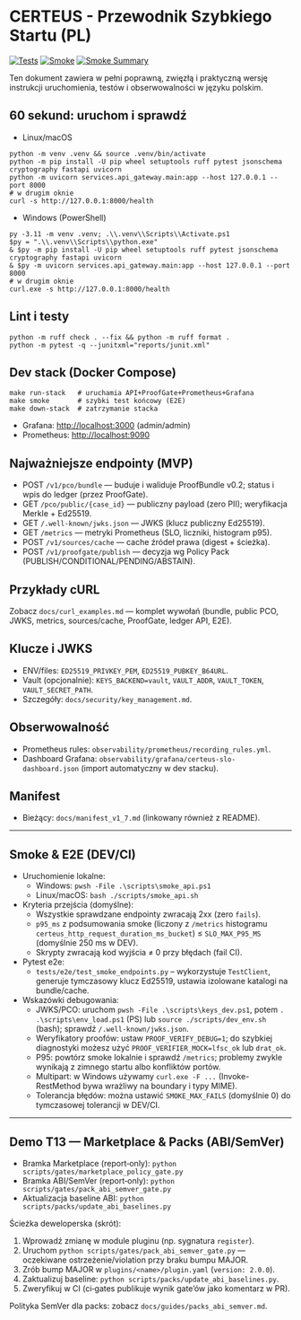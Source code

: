 # CERTEUS - Przewodnik Szybkiego Startu (PL)

[![Tests](https://github.com/CERTEUS/certeus/actions/workflows/tests.yml/badge.svg)](https://github.com/CERTEUS/certeus/actions/workflows/tests.yml)
[![Smoke](https://github.com/CERTEUS/certeus/actions/workflows/smoke.yml/badge.svg)](https://github.com/CERTEUS/certeus/actions/workflows/smoke.yml)
[![Smoke Summary](https://img.shields.io/badge/smoke-summary-blue?logo=github)](https://github.com/CERTEUS/certeus/actions/workflows/smoke.yml)

Ten dokument zawiera w pełni poprawną, zwięzłą i praktyczną wersję instrukcji uruchomienia, testów i obserwowalności w języku polskim.

## 60 sekund: uruchom i sprawdź

- Linux/macOS

```
python -m venv .venv && source .venv/bin/activate
python -m pip install -U pip wheel setuptools ruff pytest jsonschema cryptography fastapi uvicorn
python -m uvicorn services.api_gateway.main:app --host 127.0.0.1 --port 8000
# w drugim oknie
curl -s http://127.0.0.1:8000/health
```

- Windows (PowerShell)

```
py -3.11 -m venv .venv; .\\.venv\\Scripts\\Activate.ps1
$py = ".\\.venv\\Scripts\\python.exe"
& $py -m pip install -U pip wheel setuptools ruff pytest jsonschema cryptography fastapi uvicorn
& $py -m uvicorn services.api_gateway.main:app --host 127.0.0.1 --port 8000
# w drugim oknie
curl.exe -s http://127.0.0.1:8000/health
```

## Lint i testy

```
python -m ruff check . --fix && python -m ruff format .
python -m pytest -q --junitxml="reports/junit.xml"
```

## Dev stack (Docker Compose)

```
make run-stack   # uruchamia API+ProofGate+Prometheus+Grafana
make smoke       # szybki test końcowy (E2E)
make down-stack  # zatrzymanie stacka
```

- Grafana: <http://localhost:3000> (admin/admin)
- Prometheus: <http://localhost:9090>

## Najważniejsze endpointy (MVP)

- POST `/v1/pco/bundle` — buduje i waliduje ProofBundle v0.2; status i wpis do ledger (przez ProofGate).
- GET `/pco/public/{case_id}` — publiczny payload (zero PII); weryfikacja Merkle + Ed25519.
- GET `/.well-known/jwks.json` — JWKS (klucz publiczny Ed25519).
- GET `/metrics` — metryki Prometheus (SLO, liczniki, histogram p95).
- POST `/v1/sources/cache` — cache źródeł prawa (digest + ścieżka).
- POST `/v1/proofgate/publish` — decyzja wg Policy Pack (PUBLISH/CONDITIONAL/PENDING/ABSTAIN).

## Przykłady cURL

Zobacz `docs/curl_examples.md` — komplet wywołań (bundle, public PCO, JWKS, metrics, sources/cache, ProofGate, ledger API, E2E).

## Klucze i JWKS

- ENV/files: `ED25519_PRIVKEY_PEM`, `ED25519_PUBKEY_B64URL`.
- Vault (opcjonalnie): `KEYS_BACKEND=vault`, `VAULT_ADDR`, `VAULT_TOKEN`, `VAULT_SECRET_PATH`.
- Szczegóły: `docs/security/key_management.md`.

## Obserwowalność

- Prometheus rules: `observability/prometheus/recording_rules.yml`.
- Dashboard Grafana: `observability/grafana/certeus-slo-dashboard.json` (import automatyczny w dev stacku).

## Manifest

- Bieżący: `docs/manifest_v1_7.md` (linkowany również z README).

---

## Smoke & E2E (DEV/CI)

- Uruchomienie lokalne:
  - Windows: `pwsh -File .\scripts\smoke_api.ps1`
  - Linux/macOS: `bash ./scripts/smoke_api.sh`
- Kryteria przejścia (domyślne):
  - Wszystkie sprawdzane endpointy zwracają 2xx (zero `fails`).
  - `p95_ms` z podsumowania smoke (liczony z `/metrics` histogramu `certeus_http_request_duration_ms_bucket`) ≤ `SLO_MAX_P95_MS` (domyślnie 250 ms w DEV).
  - Skrypty zwracają kod wyjścia ≠ 0 przy błędach (fail CI).
- Pytest e2e:
  - `tests/e2e/test_smoke_endpoints.py` – wykorzystuje `TestClient`, generuje tymczasowy klucz Ed25519, ustawia izolowane katalogi na bundle/cache.
- Wskazówki debugowania:
  - JWKS/PCO: uruchom `pwsh -File .\scripts\keys_dev.ps1`, potem `. .\scripts\env_load.ps1` (PS) lub `source ./scripts/dev_env.sh` (bash); sprawdź `/.well-known/jwks.json`.
  - Weryfikatory proofów: ustaw `PROOF_VERIFY_DEBUG=1`; do szybkiej diagnostyki możesz użyć `PROOF_VERIFIER_MOCK=lfsc_ok` lub `drat_ok`.
  - P95: powtórz smoke lokalnie i sprawdź `/metrics`; problemy zwykle wynikają z zimnego startu albo konfliktów portów.
  - Multipart: w Windows używamy `curl.exe -F ...` (Invoke-RestMethod bywa wrażliwy na boundary i typy MIME).
  - Tolerancja błędów: można ustawić `SMOKE_MAX_FAILS` (domyślnie 0) do tymczasowej tolerancji w DEV/CI.

---

## Demo T13 — Marketplace & Packs (ABI/SemVer)

- Bramka Marketplace (report‑only): `python scripts/gates/marketplace_policy_gate.py`
- Bramka ABI/SemVer (report‑only): `python scripts/gates/pack_abi_semver_gate.py`
- Aktualizacja baseline ABI: `python scripts/packs/update_abi_baselines.py`

Ścieżka deweloperska (skrót):

1) Wprowadź zmianę w module pluginu (np. sygnatura `register`).
2) Uruchom `python scripts/gates/pack_abi_semver_gate.py` — oczekiwane ostrzeżenie/violation przy braku bumpu MAJOR.
3) Zrób bump MAJOR w `plugins/<name>/plugin.yaml` (`version: 2.0.0`).
4) Zaktualizuj baseline: `python scripts/packs/update_abi_baselines.py`.
5) Zweryfikuj w CI (ci‑gates publikuje wynik gate’ów jako komentarz w PR).

Polityka SemVer dla packs: zobacz `docs/guides/packs_abi_semver.md`.
